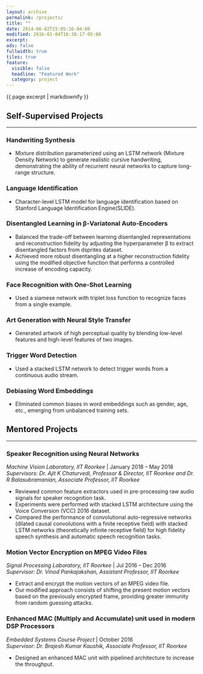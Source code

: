 ```yaml
---
layout: archive
permalink: /projects/
title: ""
date: 2014-06-02T15:05:16-04:00
modified: 2016-01-04T16:38:17-05:00
excerpt: 
ads: false
fullwidth: true
tiles: true
feature:
  visible: false
  headline: "Featured Work"
  category: project
---
```


{{ page.excerpt | markdownify }}

## Self-Supervised Projects
<hr>

### Handwriting Synthesis
* Mixture distribution parameterized using an LSTM network (Mixture Density Network) to generate realistic
cursive handwriting, demonstrating the ability of recurrent neural networks to capture long-range structure.

### Language Identification
* Character-level LSTM model for language identification based on Stanford Language Identification Engine(SLIDE).

### Disentangled Learning in β-Variatonal Auto-Encoders
* Balanced the trade-off between learning disentangled representations and reconstruction fidelity by adjusting the
hyperparameter β to extract disentangled factors from dsprites dataset. <br>
* Achieved more robust disentangling at a higher reconstruction fidelity using the modified objective function that
performs a controlled increase of encoding capacity.

### Face Recognition with One-Shot Learning
*  Used a siamese network with triplet loss function to recognize faces from a single example.

### Art Generation with Neural Style Transfer
* Generated artwork of high perceptual quality by blending low-level features and high-level features of two images.

### Trigger Word Detection
* Used a stacked LSTM network to detect trigger words from a continuous audio stream.

### Debiasing Word Embeddings
* Eliminated common biases in word embeddings such as gender, age, etc., emerging from unbalanced training sets.

## Mentored Projects
<hr>

### Speaker Recognition using Neural Networks

*Machine Vision Laboratory, IIT Roorkee* \| January 2018 – May 2018<br>
<i>Supervisors: Dr. Ajit K Chaturvedi, Professor & Director, IIT Roorkee and Dr. R Balasubramanian, Associate Professor, IIT Roorkee</i><br>
* Reviewed common feature extractors used in pre-processing raw audio signals for speaker recognition task.<br>
* Experiments were performed with stacked LSTM architecture using the Voice Conversion (VCC) 2016 dataset.<br>
* Compared the performance of convolutional auto-regressive networks (dilated causal convolutions with a finite
receptive field) with stacked LSTM networks (theoretically infinite receptive field) for high fidelity speech synthesis
and automatic speech recognition tasks.

### Motion Vector Encryption on MPEG Video Files

*Signal Processing Laboratory, IIT Roorkee* \| Jul 2016 – Dec 2016<br>
<i>Supervisor: Dr. Vinod Pankajakshan, Assistant Professor, IIT Roorkee</i><br>
* Extract and encrypt the motion vectors of an MPEG video file.<br>
* Our modified approach consists of shifting the present motion vectors based on the previously encrypted frame, providing greater immunity from random guessing attacks.<br>

### Enhanced MAC (Multiply and Accumulate) unit used in modern DSP Processors

*Embedded Systems Course Project* \| October 2016<br>
<i>Supervisor: Dr. Brajesh Kumar Kaushik, Associate Professor, IIT Roorkee</i><br>
* Designed an enhanced MAC unit with pipelined architecture to increase the throughput.<br>
